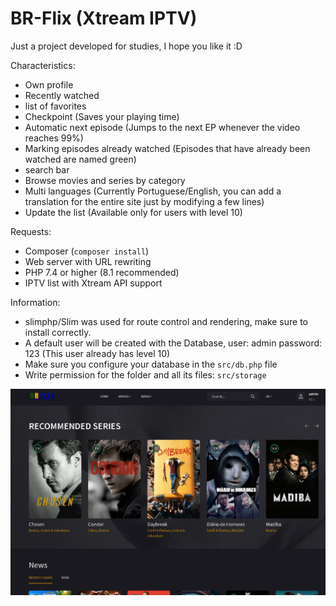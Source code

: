 # BR-Flix (Xtream IPTV)

Just a project developed for studies, I hope you like it :D

Characteristics:
  - Own profile
  - Recently watched
  - list of favorites
  - Checkpoint (Saves your playing time)
  - Automatic next episode (Jumps to the next EP whenever the video reaches 99%)
  - Marking episodes already watched (Episodes that have already been watched are named green)
  - search bar
  - Browse movies and series by category
  - Multi languages ​​(Currently Portuguese/English, you can add a translation for the entire site just by modifying a few lines)
  - Update the list (Available only for users with level 10)

Requests:
  - Composer (`composer install`)
  - Web server with URL rewriting
  - PHP 7.4 or higher (8.1 recommended)
  - IPTV list with Xtream API support

Information:
  - slimphp/Slim was used for route control and rendering, make sure to install correctly.
  - A default user will be created with the Database, user: admin password: 123 (This user already has level 10)
  - Make sure you configure your database in the `src/db.php` file
  - Write permission for the folder and all its files: `src/storage`

![Logo](./preview.png)

